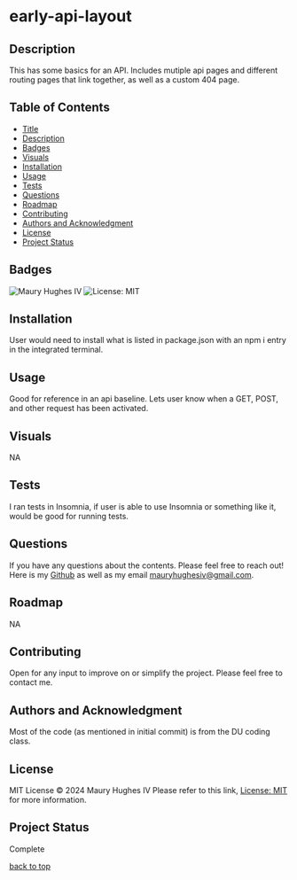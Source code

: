 <a id="title"></a>
# early-api-layout 

<a id="description"></a>
## Description
This has some basics for an API. Includes mutiple api pages and different routing pages that link together, as well as a custom 404 page.

## Table of Contents
- [Title](#title)
- [Description](#description)
- [Badges](#badges)
- [Visuals](#visuals)
- [Installation](#installation)
- [Usage](#usage)
- [Tests](#tests)
- [Questions](#questions)
- [Roadmap](#roadmap)
- [Contributing](#contributing)
- [Authors and Acknowledgment](#acknowledgment)
- [License](#license)
- [Project Status](#status)

<a id="badges"></a>
## Badges
![Maury Hughes IV](https://img.shields.io/badge/Maury%20Hughes%20IV-5A2BE2)
![License: MIT](https://img.shields.io/badge/License-MIT-yellow.svg)

<a id="installation"></a>
## Installation
User would need to install what is listed in package.json with an npm i entry in the integrated terminal.

<a id="usage"></a>
## Usage
Good for reference in an api baseline. Lets user know when a GET, POST, and other request has been activated.

<a id="Visuals"></a>
## Visuals
NA

<a id="tests"></a>
## Tests
I ran tests in Insomnia, if user is able to use Insomnia or something like it, would be good for running tests.

<a id="questions"></a>
## Questions
If you have any questions about the contents. Please feel free to reach out!
Here is my [Github](https://github.com/MauryIV) as well as my email <mauryhughesiv@gmail.com>.

<a id="roadmap"></a>
## Roadmap
NA

<a id="contributing"></a>
## Contributing
Open for any input to improve on or simplify the project. Please feel free to contact me.

<a id="acknowledgment"></a>
## Authors and Acknowledgment
Most of the code (as mentioned in initial commit) is from the DU coding class.

<a id="license"></a>
## License
MIT License © 2024 Maury Hughes IV
Please refer to this link, [License: MIT](https://opensource.org/licenses/MIT) for more information.

<a id="status"></a>
## Project Status
Complete

[back to top](#title)